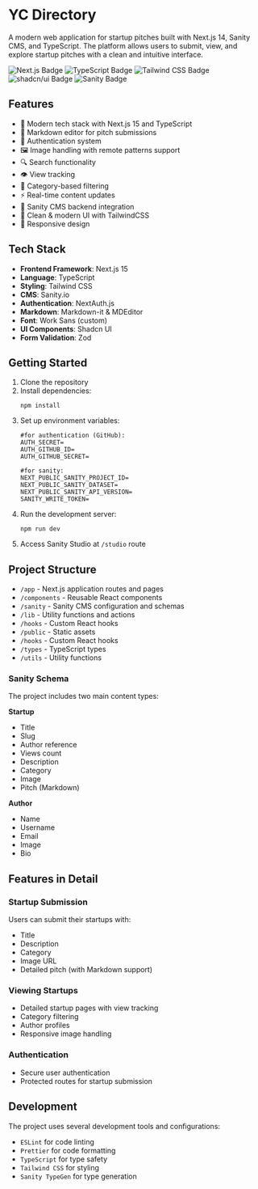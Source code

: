 # YC Directory

A modern web application for startup pitches built with Next.js 14, Sanity CMS, and TypeScript. The platform allows users to submit, view, and explore startup pitches with a clean and intuitive interface.

![Next.js Badge](https://img.shields.io/badge/Next.js-000?logo=nextdotjs&logoColor=fff&style=flat-square) ![TypeScript Badge](https://img.shields.io/badge/TypeScript-3178C6?logo=typescript&logoColor=fff&style=flat-square) ![Tailwind CSS Badge](https://img.shields.io/badge/Tailwind%20CSS-06B6D4?logo=tailwindcss&logoColor=fff&style=flat-square) ![shadcn/ui Badge](https://img.shields.io/badge/shadcn%2Fui-000?logo=shadcnui&logoColor=fff&style=flat-square) ![Sanity Badge](https://img.shields.io/badge/Sanity-F03E2F?logo=sanity&logoColor=fff&style=flat-square)

## Features

- 🚀 Modern tech stack with Next.js 15 and TypeScript
- 📝 Markdown editor for pitch submissions
- 🔐 Authentication system
- 🖼️ Image handling with remote patterns support
- 🔍 Search functionality
- 👁️ View tracking
- 🎯 Category-based filtering
- ⚡ Real-time content updates
- 💾 Sanity CMS backend integration
- 🎨 Clean & modern UI with TailwindCSS
- 📱 Responsive design


## Tech Stack

- **Frontend Framework**: Next.js 15
- **Language**: TypeScript
- **Styling**: Tailwind CSS
- **CMS**: Sanity.io
- **Authentication**: NextAuth.js
- **Markdown**: Markdown-it & MDEditor
- **Font**: Work Sans (custom)
- **UI Components**: Shadcn UI
- **Form Validation**: Zod

## Getting Started

1. Clone the repository
2. Install dependencies:
    ```bash:terminal
    npm install
    ```
3. Set up environment variables:
    ```
    #for authentication (GitHub):
    AUTH_SECRET=
    AUTH_GITHUB_ID=
    AUTH_GITHUB_SECRET=

    #for sanity:
    NEXT_PUBLIC_SANITY_PROJECT_ID=
    NEXT_PUBLIC_SANITY_DATASET=
    NEXT_PUBLIC_SANITY_API_VERSION=
    SANITY_WRITE_TOKEN=
    ```
4. Run the development server:
    ```bash:terminal
    npm run dev
    ```
5. Access Sanity Studio at `/studio` route

## Project Structure

- `/app` - Next.js application routes and pages
- `/components` - Reusable React components
- `/sanity` - Sanity CMS configuration and schemas
- `/lib` - Utility functions and actions
- `/hooks` - Custom React hooks
- `/public` - Static assets
- `/hooks` - Custom React hooks
- `/types` - TypeScript types
- `/utils` - Utility functions

### Sanity Schema
The project includes two main content types:

**Startup**
  - Title
  - Slug
  - Author reference
  - Views count
  - Description
  - Category
  - Image
  - Pitch (Markdown)

**Author**
  - Name
  - Username
  - Email
  - Image
  - Bio

## Features in Detail

### Startup Submission
Users can submit their startups with:
- Title
- Description
- Category
- Image URL
- Detailed pitch (with Markdown support)

### Viewing Startups
- Detailed startup pages with view tracking
- Category filtering
- Author profiles
- Responsive image handling

### Authentication
- Secure user authentication
- Protected routes for startup submission

## Development

The project uses several development tools and configurations:

- `ESLint` for code linting
- `Prettier` for code formatting
- `TypeScript` for type safety
- `Tailwind CSS` for styling
- `Sanity TypeGen` for type generation